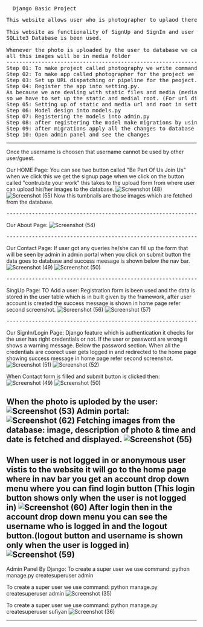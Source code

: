 <pre>
  Django Basic Project
</pre>
<pre>
This website allows user who is photographer to uplaod there photos by filling up a form which is displayed on the home page of the website.

This website as functionality of SignUp and SignIn and user can contact us by filling up a form which response is been stored into the database.
SQLite3 Database is been used.

Whenever the photo is uploaded by the user to database we call it as media.
all this images will be in media folder
---------------------------------------------------------------------------------------------------------------------------------------------------
Step 01: To make project called photography we write command into terminal as: django-admin startproject photography
Step 02: To make app called photographer for the project we use command:       python manage.py startapp photographer
Step 03: Set up URL dispatching or pipeline for the peoject.
Step 04: Register the app into setting.py.
As because we are dealing with static files and media (media: the data which is been uplaoded to the database by the user is called media)
so we have to set up the static and medial root. (For url dispatching)
Step 05: Setting up of static and media url and root in setting.py
Step 06: Model design into models.py
Step 07: Registering the models into admin.py
Step 08: after registering the model make migrations by using python manage.py makemigrations command (this command save all the change made to model)
Step 09: after migrations apply all the changes to database tables. By follwing command:- python manage.py migrate
Step 10: Open admin panel and see the changes
</pre>
---------------------------------------------------------------------------------------------------------------------------------------------------
Once the username is choosen that username cannot be used by other user/guest.

Our HOME Page:
You can see two button called "Be Part Of Us Join Us" when we click this we get the signup page
when we click on the button called "contrubite your work" this takes to the upload form from where user can upload his/her images to the database.
![Screenshot (48)](https://user-images.githubusercontent.com/86867746/188710316-6a650c73-47bf-4870-aa69-ea6ca1b7da9d.png)
![Screenshot (55)](https://user-images.githubusercontent.com/86867746/188711347-bcfc932c-7b60-471c-98c8-b926ab583d09.png)
Now this tumbnails are those images which are fetched from the database.
<pre>----------------------------------------------------------------------------------------------------------------------------------------------------</pre>
Our About Page:
![Screenshot (54)](https://user-images.githubusercontent.com/86867746/188711618-ca9ee206-28ba-4cf3-b6db-4d65a9772922.png)

<pre>----------------------------------------------------------------------------------------------------------------------------------------------------</pre>
Our Contact Page:
If user got any queries he/she can fill up the form that will be seen by admin in admin portal when you click on submit button the data goes to database and success meesage is shown below the nav bar.
![Screenshot (49)](https://user-images.githubusercontent.com/86867746/188711987-034f053d-c450-4cd9-8b54-fcd4eeb996c3.png)
![Screenshot (50)](https://user-images.githubusercontent.com/86867746/188869438-2aeccef2-6167-4144-92b3-391e55720e46.png)
<pre>----------------------------------------------------------------------------------------------------------------------------------------------------</pre>
SingUp Page:
TO Add a user: Registration form is been used and the data is stored in the user table which is in built given by the framework, after user account is created the success message is shown in home page refer second screenshot.
![Screenshot (56)](https://user-images.githubusercontent.com/86867746/188712636-effa3ac7-330c-4461-bb60-ebab82afaf0b.png)
![Screenshot (57)](https://user-images.githubusercontent.com/86867746/188712647-9eeac663-17c0-4ee0-945a-5424fbb75fd9.png)

<pre>----------------------------------------------------------------------------------------------------------------------------------------------------</pre>
Our SignIn/Login Page:
Django feature which is authentication it checks for the user has right credentials or not.
If the user or password are wrong it shows a warning message. Below the password section.
When all the credentials are coorect user gets logged in and redirected to the home page showing success message in home page refer second screenshot.
![Screenshot (51)](https://user-images.githubusercontent.com/86867746/188712176-fd6d241f-6338-44e6-baef-544a5cb0cf9f.png)
![Screenshot (52)](https://user-images.githubusercontent.com/86867746/188712914-a46c292f-5ff2-450d-83a8-ba38ce6a4441.png)

When Contact form is filled and submit button is clicked then:
![Screenshot (49)](https://user-images.githubusercontent.com/86867746/188713235-f3897e2e-590b-4415-a98f-6d467b234aed.png)
![Screenshot (50)](https://user-images.githubusercontent.com/86867746/188713257-f7fe15fc-5cd8-4eb0-9de3-8c0490c7a6b1.png)

When the photo is uploded by the user:
![Screenshot (53)](https://user-images.githubusercontent.com/86867746/188714127-742b84ee-2290-486f-9995-561acc558d6c.png)
Admin portal:
![Screenshot (62)](https://user-images.githubusercontent.com/86867746/188872321-71fbde5a-a9ce-4abf-9ca2-b5d3ddab988c.png)
Fetching images from the database: image, description of photo & time and date is fetched and displayed.
![Screenshot (55)](https://user-images.githubusercontent.com/86867746/188872588-16336678-c6d0-4b89-8552-5302a33a7d6e.png)
----------------------------------------------------------------------------------------------------

When user is not logged in or anonymous user vistis to the website it will go to the home page where in nav bar you get an account drop down menu where you can find login button (This login button shows only when the user is not logged in)
![Screenshot (60)](https://user-images.githubusercontent.com/86867746/188871275-7b74ceb6-be7c-43a8-93d4-57786e28b4c0.png)
After login then in the account drop down menu you can see the username who is logged in and the logout button.(logout button and username is shown only when the user is logged in)
![Screenshot (59)](https://user-images.githubusercontent.com/86867746/188871658-e7d3f335-d69f-4bd4-a041-6e885bbcb692.png)
----------------------------------------------------------------------------------------------------
Admin Panel By Django:
To create a super user we use command: python manage.py createsuperuser admin

To create a super user we use command: python manage.py createsuperuser admin
![Screenshot (35)](https://user-images.githubusercontent.com/86867746/188714538-55406e91-1621-4014-9ab7-e49e9119f21b.png)

To create a super user we use command: python manage.py createsuperuser sufiyan
![Screenshot (36)](https://user-images.githubusercontent.com/86867746/188714523-ff4a4c2e-3d3b-4508-94b4-61804b46233c.png)

----------------------------------------------------------------------------------------------------


